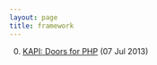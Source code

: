 ```yaml
---
layout: page
title: framework
---
```


0. [KAPI: Doors for PHP](/bookmark/2013/07/07/kapi.html) (07 Jul 2013) 
